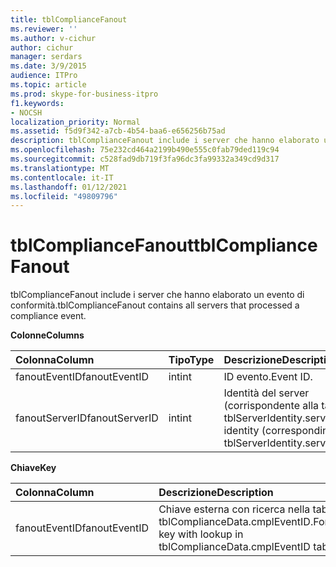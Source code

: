```yaml
---
title: tblComplianceFanout
ms.reviewer: ''
ms.author: v-cichur
author: cichur
manager: serdars
ms.date: 3/9/2015
audience: ITPro
ms.topic: article
ms.prod: skype-for-business-itpro
f1.keywords:
- NOCSH
localization_priority: Normal
ms.assetid: f5d9f342-a7cb-4b54-baa6-e656256b75ad
description: tblComplianceFanout include i server che hanno elaborato un evento di conformità.
ms.openlocfilehash: 75e232cd464a2199b490e555c0fab79ded119c94
ms.sourcegitcommit: c528fad9db719f3fa96dc3fa99332a349cd9d317
ms.translationtype: MT
ms.contentlocale: it-IT
ms.lasthandoff: 01/12/2021
ms.locfileid: "49809796"
---
```

# <a name="tblcompliancefanout"></a><span data-ttu-id="136bf-103">tblComplianceFanout</span><span class="sxs-lookup"><span data-stu-id="136bf-103">tblComplianceFanout</span></span>
 
<span data-ttu-id="136bf-104">tblComplianceFanout include i server che hanno elaborato un evento di conformità.</span><span class="sxs-lookup"><span data-stu-id="136bf-104">tblComplianceFanout contains all servers that processed a compliance event.</span></span>
  
<span data-ttu-id="136bf-105">**Colonne**</span><span class="sxs-lookup"><span data-stu-id="136bf-105">**Columns**</span></span>

|<span data-ttu-id="136bf-106">**Colonna**</span><span class="sxs-lookup"><span data-stu-id="136bf-106">**Column**</span></span>|<span data-ttu-id="136bf-107">**Tipo**</span><span class="sxs-lookup"><span data-stu-id="136bf-107">**Type**</span></span>|<span data-ttu-id="136bf-108">**Descrizione**</span><span class="sxs-lookup"><span data-stu-id="136bf-108">**Description**</span></span>|
|:-----|:-----|:-----|
|<span data-ttu-id="136bf-109">fanoutEventID</span><span class="sxs-lookup"><span data-stu-id="136bf-109">fanoutEventID</span></span>  <br/> |<span data-ttu-id="136bf-110">int</span><span class="sxs-lookup"><span data-stu-id="136bf-110">int</span></span>  <br/> |<span data-ttu-id="136bf-111">ID evento.</span><span class="sxs-lookup"><span data-stu-id="136bf-111">Event ID.</span></span>  <br/> |
|<span data-ttu-id="136bf-112">fanoutServerID</span><span class="sxs-lookup"><span data-stu-id="136bf-112">fanoutServerID</span></span>  <br/> |<span data-ttu-id="136bf-113">int</span><span class="sxs-lookup"><span data-stu-id="136bf-113">int</span></span>  <br/> |<span data-ttu-id="136bf-114">Identità del server (corrispondente alla tabella tblServerIdentity.serverID).</span><span class="sxs-lookup"><span data-stu-id="136bf-114">Server identity (corresponding to tblServerIdentity.serverID table).</span></span>  <br/> |
   
<span data-ttu-id="136bf-115">**Chiave**</span><span class="sxs-lookup"><span data-stu-id="136bf-115">**Key**</span></span>

|<span data-ttu-id="136bf-116">**Colonna**</span><span class="sxs-lookup"><span data-stu-id="136bf-116">**Column**</span></span>|<span data-ttu-id="136bf-117">**Descrizione**</span><span class="sxs-lookup"><span data-stu-id="136bf-117">**Description**</span></span>|
|:-----|:-----|
|<span data-ttu-id="136bf-118">fanoutEventID</span><span class="sxs-lookup"><span data-stu-id="136bf-118">fanoutEventID</span></span>  <br/> |<span data-ttu-id="136bf-119">Chiave esterna con ricerca nella tabella tblComplianceData.cmplEventID.</span><span class="sxs-lookup"><span data-stu-id="136bf-119">Foreign key with lookup in tblComplianceData.cmplEventID table.</span></span>  <br/> |
   

